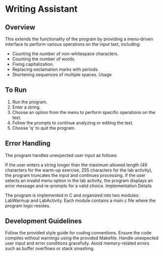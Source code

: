 # Writing Assistant

## Overview
This extends the functionality of the program by providing a menu-driven interface to perform various operations on the input text, including:

- Counting the number of non-whitespace characters.
- Counting the number of words.
- Fixing capitalization.
- Replacing exclamation marks with periods.
- Shortening sequences of multiple spaces.
  Usage

## To Run
1. Run the program.
2. Enter a string.
3. Choose an option from the menu to perform specific operations on the text.
4. Follow the prompts to continue analyzing or editing the text.
5. Choose 'q' to quit the program.

## Error Handling

The program handles unexpected user input as follows:

If the user enters a string longer than the maximum allowed length (49 characters for the warm-up exercise, 255 characters for the lab activity), the program truncates the input and continues processing.
If the user selects an invalid menu option in the lab activity, the program displays an error message and re-prompts for a valid choice.
Implementation Details

The program is implemented in C and organized into two modules: LabWarmup and LabActivity. Each module contains a main.c file where the program logic resides.

## Development Guidelines

Follow the provided style guide for coding conventions.
Ensure the code compiles without warnings using the provided Makefile.
Handle unexpected user input and error conditions gracefully.
Avoid memory-related errors such as buffer overflows or stack smashing.
